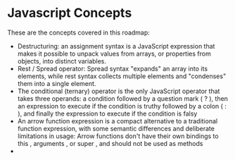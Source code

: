 # Javascript Concepts
These are the concepts covered in this roadmap:
- Destructuring: an assignment syntax is a JavaScript expression that makes it possible to unpack values from arrays, or properties from objects, into distinct variables.
- Rest / Spread operator: Spread syntax "expands" an array into its elements, while rest syntax collects multiple elements and "condenses" them into a single element.
- The conditional (ternary) operator is the only JavaScript operator that takes three operands: a condition followed by a question mark ( ? ), then an expression to execute if the condition is truthy followed by a colon ( : ), and finally the expression to execute if the condition is falsy
- An arrow function expression is a compact alternative to a traditional function expression, with some semantic differences and deliberate limitations in usage: Arrow functions don't have their own bindings to this , arguments , or super , and should not be used as methods
- 
